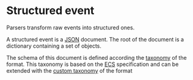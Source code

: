 # Structured event

Parsers transform raw events into structured ones.

A structured event is a [JSON](https://json.org) document. The root of the document is a dictionary containing a set of objects.

The schema of this document is defined according the [taxonomy](taxonomy.md) of the format. This taxonomy is based on the [ECS](https://www.elastic.co/guide/en/ecs/current/ecs-reference.html) specification and can be extended with the [custom taxonomy](taxonomy.md#Custom%20Taxonomy) of the format
